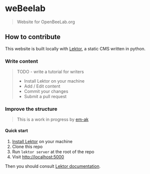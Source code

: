 # weBeelab

> Website for OpenBeeLab.org

## How to contribute

This website is built locally with [Lektor](https://www.getlektor.com/),
a static CMS written in python.

### Write content

> TODO - write a tutorial for writers
> * Install Lektor on your machine
> * Add / Edit content
> * Commit your changes
> * Submit a pull request

### Improve the structure

> This is a work in progress by [em-ak](https://github.com/Em-AK)

#### Quick start

1. [Install Lektor](https://www.getlektor.com/downloads/) on your machine
2. Clone this repo
3. Run `lektor server` at the root of the repo
4. Visit <http://localhost:5000>

Then you should consult [Lektor documentation](https://www.getlektor.com/docs/).
